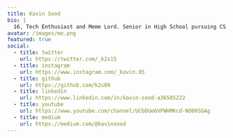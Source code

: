 ```yaml
---
title: Kavin Sood
bio: |
  16, Tech Enthusiast and Meme Lord. Senior in High School pursuing CS and STEM with interest in CS, IT and Robotics. Founder of SHISTECH and School's IT Head. I love playing basketball, Doom, Halo and listening to Hip Hop.
avatar: /images/me.png
featured: true
social:
  - title: twitter
    url: https://twitter.com/_k2s15
  - title: instagram
    url: https://www.instagram.com/_kavin.05
  - title: github
    url: https://github.com/k2s09
  - title: linkedin
    url: https://www.linkedin.com/in/kavin-sood-a36505222
  - title: youtube
    url: https://www.youtube.com/channel/UCbDUe6VFWHMKcd-NO00SGAg
  - title: medium
    url: https://medium.com/@kavinsood
---
```


